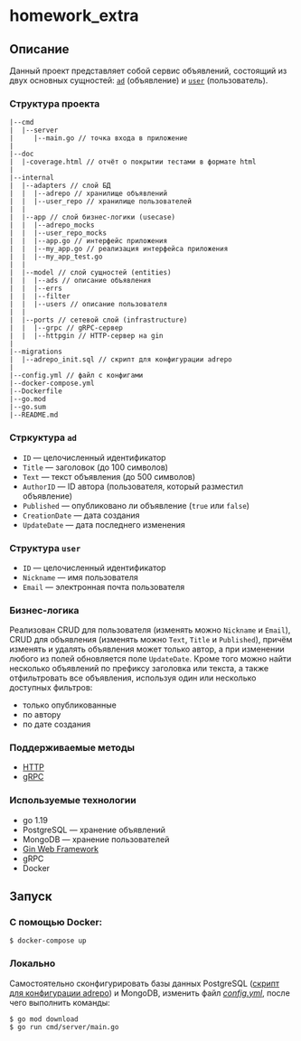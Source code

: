 # homework_extra

## Описание

Данный проект представляет собой сервис объявлений, состоящий из двух основных 
сущностей: [`ad`](https://github.com/papey08/golang-fintech/blob/homework/extra/homework_extra/internal/model/ads/ads.go)
(объявление) и [`user`](https://github.com/papey08/golang-fintech/blob/homework/extra/homework_extra/internal/model/users/users.go)
(пользователь).

### Структура проекта

```text
|--cmd
|  |--server
|     |--main.go // точка входа в приложение
|
|--doc
|  |-coverage.html // отчёт о покрытии тестами в формате html
|
|--internal
|  |--adapters // слой БД
|  |  |--adrepo // хранилище объявлений
|  |  |--user_repo // хранилище пользователей
|  |
|  |--app // слой бизнес-логики (usecase)
|  |  |--adrepo_mocks
|  |  |--user_repo_mocks
|  |  |--app.go // интерфейс приложения
|  |  |--my_app.go // реализация интерфейса приложения
|  |  |--my_app_test.go
|  |
|  |--model // слой сущностей (entities)
|  |  |--ads // описание объявления
|  |  |--errs
|  |  |--filter
|  |  |--users // описание пользователя
|  |
|  |--ports // сетевой слой (infrastructure)
|  |  |--grpc // gRPC-сервер
|  |  |--httpgin // HTTP-сервер на gin
|
|--migrations
|  |--adrepo_init.sql // скрипт для конфигурации adrepo
|
|--config.yml // файл с конфигами
|--docker-compose.yml
|--Dockerfile
|--go.mod
|--go.sum
|--README.md
```

### Стркуктура `ad`

* `ID` — целочисленный идентификатор
* `Title` — заголовок (до 100 символов)
* `Text` — текст объявления (до 500 символов)
* `AuthorID` — ID автора (пользователя, который разместил объявление)
* `Published` — опубликовано ли объявление (`true` или `false`)
* `CreationDate` — дата создания
* `UpdateDate` — дата последнего изменения

### Структура `user`

* `ID` — целочисленный идентификатор
* `Nickname` — имя пользователя
* `Email` — электронная почта пользователя

### Бизнес-логика

Реализован CRUD для пользователя (изменять можно `Nickname` и `Email`), CRUD 
для объявления (изменять можно `Text`, `Title` и `Published`), причём изменять 
и удалять объявления может только автор, а при изменении любого из полей 
обновляется поле `UpdateDate`. Кроме того можно найти несколько объявлений по 
префиксу заголовка или текста, а также отфильтровать все объявления, используя 
один или несколько доступных фильтров:

* только опубликованные
* по автору
* по дате создания

### Поддерживаемые методы

* [HTTP](https://github.com/papey08/golang-fintech/blob/homework/extra/homework_extra/internal/ports/httpgin/router.go)
* [gRPC](https://github.com/papey08/golang-fintech/blob/homework/extra/homework_extra/internal/ports/grpc/pb/service.proto)

### Используемые технологии

* go 1.19
* PostgreSQL — хранение объявлений
* MongoDB — хранение пользователей
* [Gin Web Framework](https://github.com/gin-gonic/gin)
* gRPC
* Docker

## Запуск

### С помощью Docker:

```shell
$ docker-compose up
```

### Локально

Самостоятельно сконфигурировать базы данных PostgreSQL ([скрипт для конфигурации adrepo](https://github.com/papey08/golang-fintech/blob/homework/extra/homework_extra/migrations/adrepo_init.sql))
и MongoDB, изменить файл *[config.yml](https://github.com/papey08/golang-fintech/blob/homework/extra/homework_extra/config.yml)*,
после чего выполнить команды:

```shell
$ go mod download
$ go run cmd/server/main.go
```
